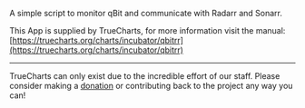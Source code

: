 A simple script to monitor qBit and communicate with Radarr and Sonarr.

This App is supplied by TrueCharts, for more information visit the manual: [https://truecharts.org/charts/incubator/qbitrr](https://truecharts.org/charts/incubator/qbitrr)

---

TrueCharts can only exist due to the incredible effort of our staff.
Please consider making a [donation](https://truecharts.org/sponsor) or contributing back to the project any way you can!

